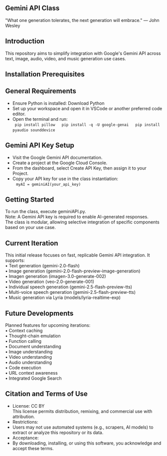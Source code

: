 ## Gemini API Class  
"What one generation tolerates, the next generation will embrace." — John Wesley  
## Introduction  
This repository aims to simplify integration with Google's Gemini API across text, image, audio, video, and music generation use cases.  

## Installation Prerequisites  
## General Requirements  
- Ensure Python is installed: Download Python  
- Set up your workspace and open it in VSCode or another preferred code editor.  
- Open the terminal and run:  
 ` ` `pip install pillow  
pip install -q -U google-genai  
pip install pyaudio sounddevice   ` ` `  


## Gemini API Key Setup  
- Visit the Google Gemini API documentation.  
- Create a project at the Google Cloud Console.  
- From the dashboard, select Create API Key, then assign it to your Project.  
- Copy your API key for use in the class instantiation:  
 ` ` `myAI = geminiAI(your_api_key)   ` ` `  



## Getting Started  
To run the class, execute geminiAPI.py.  
Note: A Gemini API key is required to enable AI-generated responses.  
The class is modular, allowing selective integration of specific components based on your use case.  


## Current Iteration  
This initial release focuses on fast, replicable Gemini API integration. It supports:  
• Text generation (gemini-2.0-flash)  
• Image generation (gemini-2.0-flash-preview-image-generation)  
• Imagen generation (imagen-3.0-generate-002)  
• Video generation (veo-2.0-generate-001)  
• Individual speech generation (gemini-2.5-flash-preview-tts)  
• Multi-voice speech generation (gemini-2.5-flash-preview-tts)  
• Music generation via Lyria (models/lyria-realtime-exp)  


## Future Developments  
Planned features for upcoming iterations:  
• Context caching  
• Thought-chain emulation  
• Function calling  
• Document understanding  
• Image understanding  
• Video understanding  
• Audio understanding  
• Code execution  
• URL context awareness  
• Integrated Google Search  


## Citation and Terms of Use  
- License: CC BY  
This license permits distribution, remixing, and commercial use with attribution.  
- Restrictions:  
-   Users may not use automated systems (e.g., scrapers, AI models) to extract or analyze this repository or its data.  
- Acceptance:  
-   By downloading, installing, or using this software, you acknowledge and accept these terms.  
